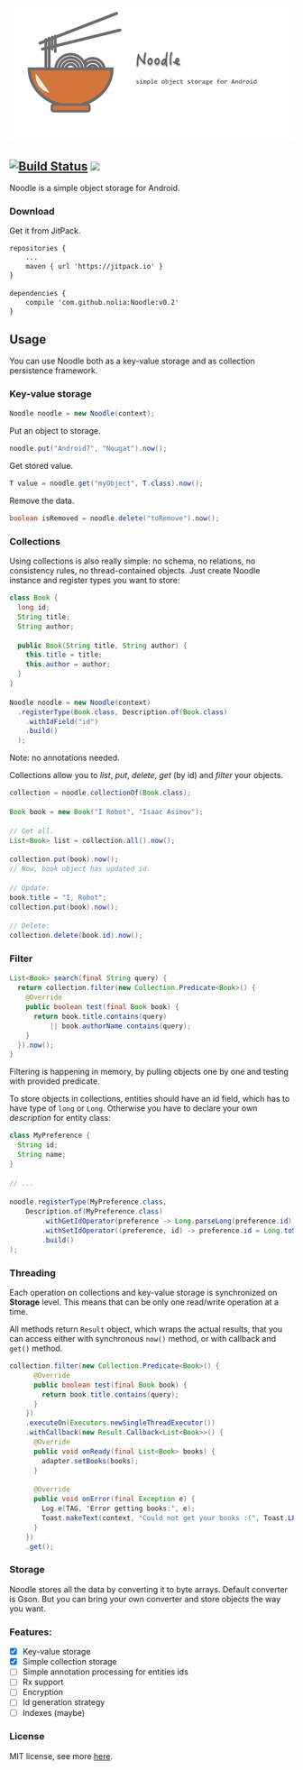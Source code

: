 ![logo](logo.png)

[![Build Status](https://travis-ci.org/nolia/Noodle.svg?branch=master)](https://travis-ci.org/nolia/Noodle)   [![](https://jitpack.io/v/nolia/Noodle.svg)](https://jitpack.io/#nolia/Noodle)
---


Noodle is a simple object storage for Android.

### Download

Get it from JitPack.


```
repositories {
    ...
    maven { url 'https://jitpack.io' }
}

dependencies {
    compile 'com.github.nolia:Noodle:v0.2'
}
```

## Usage

You can use Noodle both as a key-value storage and as collection persistence framework.

### Key-value storage
```java
Noodle noodle = new Noodle(context);
```

Put an object to storage.
```java
noodle.put("Android7", "Nougat").now();
```

Get stored value.
```java
T value = noodle.get("myObject", T.class).now();
```

Remove the data.
```java
boolean isRemoved = noodle.delete("toRemove").now();
```

### Collections
Using collections is also really simple: no schema, no relations, no consistency rules, no thread-contained objects.
Just create Noodle instance and register types you want to store:

```java
class Book {
  long id;
  String title;
  String author;

  public Book(String title, String author) {
    this.title = title;
    this.author = author;
  }
}

Noodle noodle = new Noodle(context)
  .registerType(Book.class, Description.of(Book.class)
    .withIdField("id")
    .build()
  );

```

Note: no annotations needed.

Collections allow you to *list*, *put*, *delete*, *get* (by id) and *filter* your objects.

```java
collection = noodle.collectionOf(Book.class);

Book book = new Book("I Robot", "Isaac Asimov");

// Get all.
List<Book> list = collection.all().now();

collection.put(book).now();
// Now, book object has updated id.

// Update:
book.title = "I, Robot";
collection.put(book).now();

// Delete:
collection.delete(book.id).now();

```

### Filter
```java
List<Book> search(final String query) {
  return collection.filter(new Collection.Predicate<Book>() {
    @Override
    public boolean test(final Book book) {
      return book.title.contains(query)
          || book.authorName.contains(query);
    }
  }).now();
}
```
Filtering is happening in memory, by pulling objects one by one and testing with provided predicate.

To store objects in collections, entities should have an id field, which has to have type of ```long``` or ```Long```.
Otherwise you have to declare your own *description* for entity class:
```java
class MyPreference {
  String id;
  String name;
}

// ...

noodle.registerType(MyPreference.class,
    Description.of(MyPreference.class)
        .withGetIdOperator(preference -> Long.parseLong(preference.id))
        .withSetIdOperator((preference, id) -> preference.id = Long.toString(id);)
        .build()
);
```

### Threading
Each operation on collections and key-value storage is synchronized on **Storage** level.
This means that can be only one read/write operation at a time.

All methods return `Result` object, which wraps the actual results,
that you can access either with synchronous `now()` method, or with callback and `get()` method.

```java
collection.filter(new Collection.Predicate<Book>() {
      @Override
      public boolean test(final Book book) {
        return book.title.contains(query);
      }
    })
    .executeOn(Executors.newSingleThreadExecutor())
    .withCallback(new Result.Callback<List<Book>>() {
      @Override
      public void onReady(final List<Book> books) {
        adapter.setBooks(books);
      }

      @Override
      public void onError(final Exception e) {
        Log.e(TAG, 'Error getting books:', e);
        Toast.makeText(context, "Could not get your books :(", Toast.LENGTH_SHORT).show();
      }
    })
    .get();
```

### Storage
Noodle stores all the data by converting it to byte arrays.
Default converter is Gson. But you can bring your own converter and store objects the way you want.


### Features:

- [X] Key-value storage
- [X] Simple collection storage
- [ ] Simple annotation processing for entities ids
- [ ] Rx support
- [ ] Encryption
- [ ] Id generation strategy
- [ ] Indexes (maybe)

### License
MIT license, see more [here](LICENSE.md).

